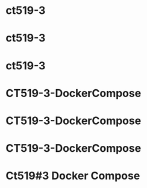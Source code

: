 # ct519-3
# ct519-3
# ct519-3
# CT519-3-DockerCompose
# CT519-3-DockerCompose
# CT519-3-DockerCompose
# Ct519#3 Docker Compose
